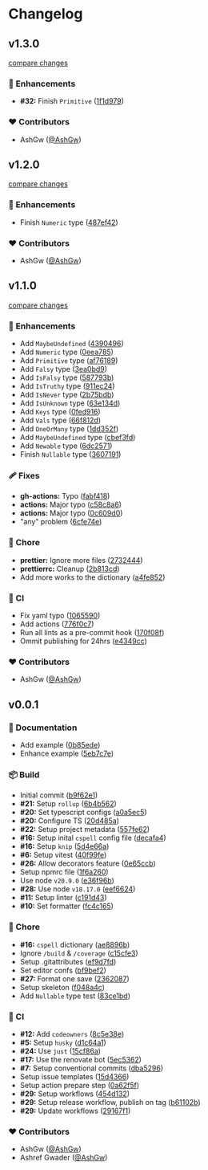 # Changelog


## v1.3.0

[compare changes](https://github.com/ashgw/ts-extended/compare/v1.1.0...v1.3.0)

### 🚀 Enhancements

- **#32:** Finish `Primitive` ([1f1d979](https://github.com/ashgw/ts-extended/commit/1f1d979))

### ❤️ Contributors

- AshGw ([@AshGw](http://github.com/AshGw))

## v1.2.0

[compare changes](https://github.com/ashgw/ts-extended/compare/v1.1.0...v1.2.0)

### 🚀 Enhancements

- Finish `Numeric` type ([487ef42](https://github.com/ashgw/ts-extended/commit/487ef42))

### ❤️ Contributors

- AshGw ([@AshGw](http://github.com/AshGw))

## v1.1.0

[compare changes](https://github.com/ashgw/ts-extended/compare/v0.0.1...v1.1.0)

### 🚀 Enhancements

- Add `MaybeUndefined` ([4390496](https://github.com/ashgw/ts-extended/commit/4390496))
- Add `Numeric` type ([0eea785](https://github.com/ashgw/ts-extended/commit/0eea785))
- Add `Primitive` type ([af76189](https://github.com/ashgw/ts-extended/commit/af76189))
- Add `Falsy` type ([3ea0bd9](https://github.com/ashgw/ts-extended/commit/3ea0bd9))
- Add `IsFalsy` type ([587793b](https://github.com/ashgw/ts-extended/commit/587793b))
- Add `IsTruthy` type ([911ec24](https://github.com/ashgw/ts-extended/commit/911ec24))
- Add `IsNever` type ([2b75bdb](https://github.com/ashgw/ts-extended/commit/2b75bdb))
- Add `IsUnknown` type ([63e134d](https://github.com/ashgw/ts-extended/commit/63e134d))
- Add `Keys` type ([0fed916](https://github.com/ashgw/ts-extended/commit/0fed916))
- Add `Vals` type ([66f812d](https://github.com/ashgw/ts-extended/commit/66f812d))
- Add `OneOrMany` type ([1dd352f](https://github.com/ashgw/ts-extended/commit/1dd352f))
- Add `MaybeUndefined` type ([cbef3fd](https://github.com/ashgw/ts-extended/commit/cbef3fd))
- Add `Newable` type ([6dc2571](https://github.com/ashgw/ts-extended/commit/6dc2571))
- Finish `Nullable` type ([3607191](https://github.com/ashgw/ts-extended/commit/3607191))

### 🩹 Fixes

- **gh-actions:** Typo ([fabf418](https://github.com/ashgw/ts-extended/commit/fabf418))
- **actions:** Major typo ([c58c8a6](https://github.com/ashgw/ts-extended/commit/c58c8a6))
- **actions:** Major typo ([0c609d0](https://github.com/ashgw/ts-extended/commit/0c609d0))
- "any" problem ([6cfe74e](https://github.com/ashgw/ts-extended/commit/6cfe74e))

### 🏡 Chore

- **prettier:** Ignore more files ([2732444](https://github.com/ashgw/ts-extended/commit/2732444))
- **prettierrc:** Cleanup ([2b813cd](https://github.com/ashgw/ts-extended/commit/2b813cd))
- Add more works to the dictionary ([a4fe852](https://github.com/ashgw/ts-extended/commit/a4fe852))

### 🤖 CI

- Fix yaml typo ([1065590](https://github.com/ashgw/ts-extended/commit/1065590))
- Add actions ([776f0c7](https://github.com/ashgw/ts-extended/commit/776f0c7))
- Run all lints as a pre-commit hook ([170f08f](https://github.com/ashgw/ts-extended/commit/170f08f))
- Ommit publishing for 24hrs ([e4349cc](https://github.com/ashgw/ts-extended/commit/e4349cc))

### ❤️ Contributors

- AshGw ([@AshGw](http://github.com/AshGw))

## v0.0.1


### 📖 Documentation

- Add example ([0b85ede](https://github.com/ashgw/ts-extended/commit/0b85ede))
- Enhance example ([5eb7c7e](https://github.com/ashgw/ts-extended/commit/5eb7c7e))

### 📦 Build

- Initial commit ([b9f62e1](https://github.com/ashgw/ts-extended/commit/b9f62e1))
- **#21:** Setup `rollup` ([6b4b562](https://github.com/ashgw/ts-extended/commit/6b4b562))
- **#20:** Set typescript configs ([a0a5ec5](https://github.com/ashgw/ts-extended/commit/a0a5ec5))
- **#20:** Configure TS ([20d485a](https://github.com/ashgw/ts-extended/commit/20d485a))
- **#22:** Setup project metadata ([557fe62](https://github.com/ashgw/ts-extended/commit/557fe62))
- **#16:** Setup inital `cspell` config file ([decafa4](https://github.com/ashgw/ts-extended/commit/decafa4))
- **#16:** Setup `knip` ([5d4e66a](https://github.com/ashgw/ts-extended/commit/5d4e66a))
- **#6:** Setup vitest ([40f99fe](https://github.com/ashgw/ts-extended/commit/40f99fe))
- **#26:** Allow decorators feature ([0e65ccb](https://github.com/ashgw/ts-extended/commit/0e65ccb))
- Setup npmrc file ([1f6a260](https://github.com/ashgw/ts-extended/commit/1f6a260))
- Use node `v20.9.0` ([e36f96b](https://github.com/ashgw/ts-extended/commit/e36f96b))
- **#28:** Use node `v18.17.0` ([eef6624](https://github.com/ashgw/ts-extended/commit/eef6624))
- **#11:** Setup linter ([c191d43](https://github.com/ashgw/ts-extended/commit/c191d43))
- **#10:** Set formatter ([fc4c165](https://github.com/ashgw/ts-extended/commit/fc4c165))

### 🏡 Chore

- **#16:** `cspell` dictionary ([ae8896b](https://github.com/ashgw/ts-extended/commit/ae8896b))
- Ignore `/build` & `/coverage` ([c15cfe3](https://github.com/ashgw/ts-extended/commit/c15cfe3))
- Setup .gitattributes ([ef9d7fd](https://github.com/ashgw/ts-extended/commit/ef9d7fd))
- Set editor confs ([bf9bef2](https://github.com/ashgw/ts-extended/commit/bf9bef2))
- **#27:** Format one save ([2362087](https://github.com/ashgw/ts-extended/commit/2362087))
- Setup skeleton ([f048a4c](https://github.com/ashgw/ts-extended/commit/f048a4c))
- Add `Nullable` type test ([83ce1bd](https://github.com/ashgw/ts-extended/commit/83ce1bd))

### 🤖 CI

- **#12:** Add `codeowners` ([8c5e38e](https://github.com/ashgw/ts-extended/commit/8c5e38e))
- **#5:** Setup `husky` ([d1c64a1](https://github.com/ashgw/ts-extended/commit/d1c64a1))
- **#24:** Use `just` ([15cf86a](https://github.com/ashgw/ts-extended/commit/15cf86a))
- **#17:** Use the renovate bot ([5ec5362](https://github.com/ashgw/ts-extended/commit/5ec5362))
- **#7:** Setup conventional commits ([dba5296](https://github.com/ashgw/ts-extended/commit/dba5296))
- Setup issue templates ([15d4366](https://github.com/ashgw/ts-extended/commit/15d4366))
- Setup action prepare step ([0a62f5f](https://github.com/ashgw/ts-extended/commit/0a62f5f))
- **#29:** Setup workflows ([454d132](https://github.com/ashgw/ts-extended/commit/454d132))
- **#29:** Setup release workflow, publish on tag ([b61102b](https://github.com/ashgw/ts-extended/commit/b61102b))
- **#29:** Update workflows ([29167f1](https://github.com/ashgw/ts-extended/commit/29167f1))

### ❤️ Contributors

- AshGw ([@AshGw](http://github.com/AshGw))
- Ashref Gwader ([@AshGw](http://github.com/AshGw))

